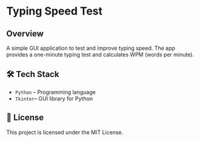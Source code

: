 # Typing Speed Test

## Overview
A simple GUI application to test and improve typing speed. The app provides a one-minute typing test and calculates WPM (words per minute).

## 🛠️ Tech Stack
* `Python` – Programming language
* `Tkinter`– GUI library for Python

## 📜 License
This project is licensed under the MIT License.